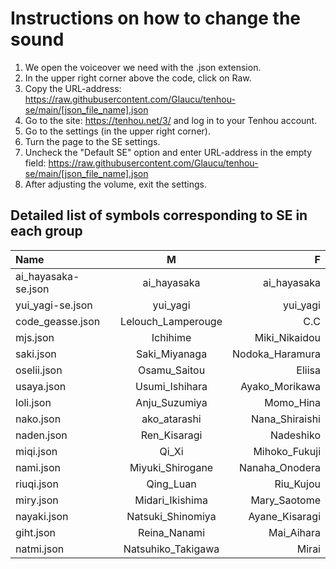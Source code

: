 # __Instructions on how to change the sound__
1. We open the voiceover we need with the .json extension.
2. In the upper right corner above the code, click on Raw.
3. Copy the URL-address: https://raw.githubusercontent.com/Glaucu/tenhou-se/main/[json_file_name].json
4. Go to the site: https://tenhou.net/3/ and log in to your Tenhou account.
5. Go to the settings (in the upper right corner).
6. Turn the page to the SE settings.
7. Uncheck the "Default SE" option and enter URL-address in the empty field: https://raw.githubusercontent.com/Glaucu/tenhou-se/main/[json_file_name].json
8. After adjusting the volume, exit the settings.

## __Detailed list of symbols corresponding to SE in each group__
Name|  M  |  F  
:---|:---:|-----:
ai_hayasaka-se.json|ai_hayasaka|ai_hayasaka
yui_yagi-se.json|yui_yagi|yui_yagi
code_geasse.json|Lelouch_Lamperouge|C.C
mjs.json|Ichihime|Miki_Nikaidou
saki.json|Saki_Miyanaga|Nodoka_Haramura
oselii.json|Osamu_Saitou|Eliisa
usaya.json|Usumi_Ishihara|Ayako_Morikawa
loli.json|Anju_Suzumiya|Momo_Hina
nako.json|ako_atarashi|Nana_Shiraishi
naden.json|Ren_Kisaragi|Nadeshiko
miqi.json|Qi_Xi|Mihoko_Fukuji
nami.json|Miyuki_Shirogane|Nanaha_Onodera
riuqi.json|Qing_Luan|Riu_Kujou
miry.json|Midari_Ikishima|Mary_Saotome
nayaki.json|Natsuki_Shinomiya|Ayane_Kisaragi
giht.json|Reina_Nanami|Mai_Aihara
natmi.json|Natsuhiko_Takigawa|Mirai
